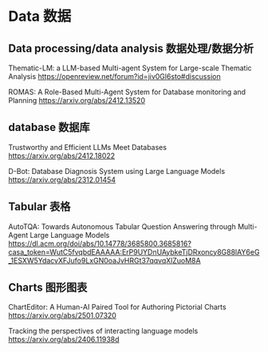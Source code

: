 # Data 数据
## Data processing/data analysis 数据处理/数据分析
Thematic-LM: a LLM-based Multi-agent System for Large-scale Thematic Analysis
https://openreview.net/forum?id=jiv0Gl6sto#discussion

ROMAS: A Role-Based Multi-Agent System for Database monitoring and Planning
https://arxiv.org/abs/2412.13520

## database 数据库
Trustworthy and Efficient LLMs Meet Databases
https://arxiv.org/abs/2412.18022

D-Bot: Database Diagnosis System using Large Language Models
https://arxiv.org/abs/2312.01454


## Tabular 表格
AutoTQA: Towards Autonomous Tabular Question Answering through Multi-Agent Large Language Models
https://dl.acm.org/doi/abs/10.14778/3685800.3685816?casa_token=WutC5fvqbdEAAAAA:ErP9UYDnUAybkeTjDRxoncy8G88lAY6eG_1ESXW5YdacvXFJufo9LxGN0oaJvHRGt37qqvqXlZuoM8A

## Charts 图形图表
ChartEditor: A Human-AI Paired Tool for Authoring Pictorial Charts
https://arxiv.org/abs/2501.07320


Tracking the perspectives of interacting language models
https://arxiv.org/abs/2406.11938d
